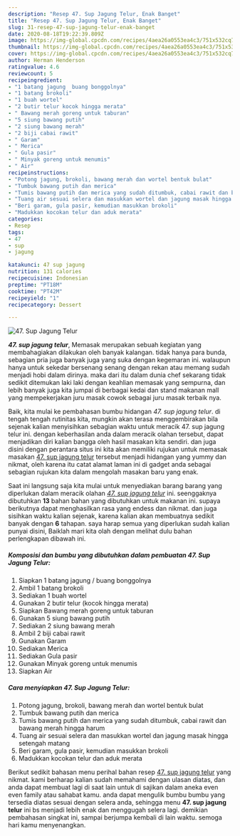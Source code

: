 ```yaml
---
description: "Resep 47. Sup Jagung Telur, Enak Banget"
title: "Resep 47. Sup Jagung Telur, Enak Banget"
slug: 31-resep-47-sup-jagung-telur-enak-banget
date: 2020-08-18T19:22:39.809Z
image: https://img-global.cpcdn.com/recipes/4aea26a0553ea4c3/751x532cq70/47-sup-jagung-telur-foto-resep-utama.jpg
thumbnail: https://img-global.cpcdn.com/recipes/4aea26a0553ea4c3/751x532cq70/47-sup-jagung-telur-foto-resep-utama.jpg
cover: https://img-global.cpcdn.com/recipes/4aea26a0553ea4c3/751x532cq70/47-sup-jagung-telur-foto-resep-utama.jpg
author: Herman Henderson
ratingvalue: 4.6
reviewcount: 5
recipeingredient:
- "1 batang jagung  buang bonggolnya"
- "1 batang brokoli"
- "1 buah wortel"
- "2 butir telur kocok hingga merata"
- " Bawang merah goreng untuk taburan"
- "5 siung bawang putih"
- "2 siung bawang merah"
- "2 biji cabai rawit"
- " Garam"
- " Merica"
- " Gula pasir"
- " Minyak goreng untuk menumis"
- " Air"
recipeinstructions:
- "Potong jagung, brokoli, bawang merah dan wortel bentuk bulat"
- "Tumbuk bawang putih dan merica"
- "Tumis bawang putih dan merica yang sudah ditumbuk, cabai rawit dan bawang merah hingga harum"
- "Tuang air sesuai selera dan masukkan wortel dan jagung masak hingga setengah matang"
- "Beri garam, gula pasir, kemudian masukkan brokoli"
- "Madukkan kocokan telur dan aduk merata"
categories:
- Resep
tags:
- 47
- sup
- jagung

katakunci: 47 sup jagung 
nutrition: 131 calories
recipecuisine: Indonesian
preptime: "PT18M"
cooktime: "PT42M"
recipeyield: "1"
recipecategory: Dessert

---
```



![47. Sup Jagung Telur](https://img-global.cpcdn.com/recipes/4aea26a0553ea4c3/751x532cq70/47-sup-jagung-telur-foto-resep-utama.jpg)

<b><i>47. sup jagung telur</i></b>, Memasak merupakan sebuah kegiatan yang membahagiakan dilakukan oleh banyak kalangan. tidak hanya para bunda, sebagian pria juga banyak juga yang suka dengan kegemaran ini. walaupun hanya untuk sekedar bersenang senang dengan rekan atau memang sudah menjadi hobi dalam dirinya. maka dari itu dalam dunia chef sekarang tidak sedikit ditemukan laki laki dengan keahlian memasak yang sempurna, dan lebih banyak juga kita jumpai di berbagai kedai dan stand makanan mall yang mempekerjakan juru masak cowok sebagai juru masak terbaik nya.

Baik, kita mulai ke pembahasan bumbu hidangan <i>47. sup jagung telur</i>. di tengah tengah rutinitas kita, mungkin akan terasa menggembirakan bila sejenak kalian menyisihkan sebagian waktu untuk meracik 47. sup jagung telur ini. dengan keberhasilan anda dalam meracik olahan tersebut, dapat menjadikan diri kalian bangga oleh hasil masakan kita sendiri. dan juga disini dengan perantara situs ini kita akan memiliki rujukan untuk memasak masakan <u>47. sup jagung telur</u> tersebut menjadi hidangan yang yummy dan nikmat, oleh karena itu catat alamat laman ini di gadget anda sebagai sebagian rujukan kita dalam mengolah masakan baru yang enak.




Saat ini langsung saja kita mulai untuk menyediakan barang barang yang diperlukan dalam meracik olahan <u><i>47. sup jagung telur</i></u> ini. seenggaknya dibutuhkan <b>13</b> bahan bahan yang dibutuhkan untuk makanan ini. supaya berikutnya dapat menghasilkan rasa yang endess dan nikmat. dan juga sisihkan waktu kalian sejenak, karena kalian akan membuatnya sedikit banyak dengan <b>6</b> tahapan. saya harap semua yang diperlukan sudah kalian punyai disini, Baiklah mari kita olah dengan melihat dulu bahan perlengkapan dibawah ini.

<!--inarticleads1-->

##### Komposisi dan bumbu yang dibutuhkan dalam pembuatan 47. Sup Jagung Telur:

1. Siapkan 1 batang jagung / buang bonggolnya
1. Ambil 1 batang brokoli
1. Sediakan 1 buah wortel
1. Gunakan 2 butir telur (kocok hingga merata)
1. Siapkan  Bawang merah goreng untuk taburan
1. Gunakan 5 siung bawang putih
1. Sediakan 2 siung bawang merah
1. Ambil 2 biji cabai rawit
1. Gunakan  Garam
1. Sediakan  Merica
1. Sediakan  Gula pasir
1. Gunakan  Minyak goreng untuk menumis
1. Siapkan  Air




<!--inarticleads2-->

##### Cara menyiapkan 47. Sup Jagung Telur:

1. Potong jagung, brokoli, bawang merah dan wortel bentuk bulat
1. Tumbuk bawang putih dan merica
1. Tumis bawang putih dan merica yang sudah ditumbuk, cabai rawit dan bawang merah hingga harum
1. Tuang air sesuai selera dan masukkan wortel dan jagung masak hingga setengah matang
1. Beri garam, gula pasir, kemudian masukkan brokoli
1. Madukkan kocokan telur dan aduk merata




Berikut sedikit bahasan menu perihal bahan resep <u>47. sup jagung telur</u> yang nikmat. kami berharap kalian sudah memahami dengan ulasan diatas, dan anda dapat membuat lagi di saat lain untuk di sajikan dalam aneka even even family atau sahabat kamu. anda dapat mengulik bumbu bumbu yang tersedia diatas sesuai dengan selera anda, sehingga menu <b>47. sup jagung telur</b> ini bs menjadi lebih enak dan menggugah selera lagi. demikian pembahasan singkat ini, sampai berjumpa kembali di lain waktu. semoga hari kamu menyenangkan.

